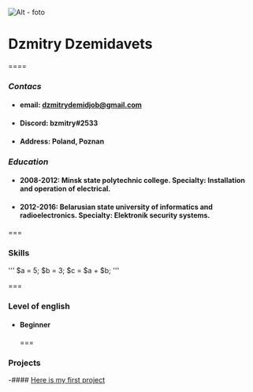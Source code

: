 ![Alt - foto](G:\repozit\rsschool-cv\assets\img\img_1469.jpg)

# **Dzmitry Dzemidavets**

====

### _Contacs_

- #### email: dzmitrydemidjob@gmail.com
- #### Discord: bzmitry#2533
- #### Address: Poland, Poznan

### **_Education_**

- #### 2008-2012: Minsk state polytechnic college. Specialty: Installation and operation of electrical.
- #### 2012-2016: Belarusian state university of informatics and radioelectronics. Specialty: Elektronik security systems.

===

### Skills

'''
$a = 5;
$b = 3;
$c = $a + $b;
'''

===

### Level of english

- #### Beginner
  ===

### Projects

-#### [Here is my first project](https://DzmitryDemid.github.io/rsschool-cv/cv)
